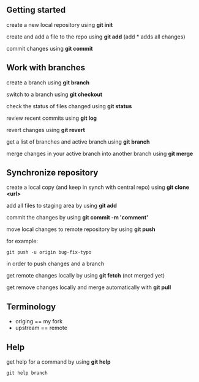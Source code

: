 ## Getting started
create a new local repository using **git init**

create and add a file to the repo using **git add** (add * adds all changes)

commit changes using **git commit**

## Work with branches
create a branch using **git branch**

switch to a branch using **git checkout**

check the status of files changed using **git status**

review recent commits using **git log**

revert changes using **git revert**

get a list of branches and active branch using **git branch**

merge changes in your active branch into another branch using **git merge**

## Synchronize repository

create a local copy (and keep in synch with central repo) using **git clone \<url\>**

add all files to staging area by using **git add**

commit the changes by using **git commit -m 'comment'**

move local changes to remote repository by using **git push** 

for example: 
```
git push -u origin bug-fix-typo
```
in order to push changes and a branch


get remote changes locally by using **git fetch** (not merged yet)

get remove changes locally and merge automatically with **git pull**

## Terminology

- origing == my fork
- upstream == remote 

## Help

get help for a command by using **git help**

```
git help branch
```

